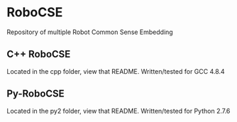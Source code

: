 # RoboCSE
Repository of multiple Robot Common Sense Embedding

## C++ RoboCSE
Located in the cpp folder, view that README. Written/tested for GCC 4.8.4

## Py-RoboCSE
Located in the py2 folder, view that README. Written/tested for Python 2.7.6
